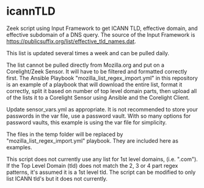 # icannTLD
Zeek script using Input Framework to get ICANN TLD, effective domain, and effective subdomain of a DNS query.  The source of the Input Framework is https://publicsuffix.org/list/effective_tld_names.dat.

This list is updated several times a week and can be pulled daily.

The list cannot be pulled directly from Mozilla.org and put on a Corelight/Zeek Sensor.  It will have to be filtered and formatted correctly first.  The Ansible Playbook "mozilla_list_regex_import.yml" in this repository is an example of a playbook that will download the entire list, format it correctly, split it based on number of top level domain parts, then upload all of the lists it to a Corelight Sensor using Ansible and the Corelight Client.

Update sensor_vars.yml as appropriate.  It is not recommended to store your passwords in the var file, use a password vault.  With so many options for password vaults, this example is using the var file for simplicity.

The files in the temp folder will be replaced by "mozilla_list_regex_import.yml" playbook.  They are included here as examples.

This script does not currently use any list for 1st level domains, (i.e. ".com"). If the Top Level Domain (tld) does not match the 2, 3 or 4 part regex patterns, it's assumed it is a 1st level tld. The script can be modified to only list ICANN tld's but it does not currently.